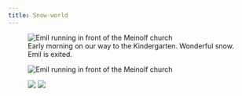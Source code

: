 ```yaml
---
title: Snow-world
---
```

<figure class="rg:split">
<img alt="Emil running in front of the Meinolf church" src="/img/IMG_0378D.jpg">
<figcaption>Early morning on our way to the Kindergarten. Wonderful snow. Emil is exited.</figcaption>
</figure>

<figure>
<img alt="Emil running in front of the Meinolf church" src="/img/IMG_0380D.jpg">
</figure>

<figure class="rg:split">
<img src="/img/IMG_0382D.jpg">
<img src="/img/IMG_0384D.jpg">
</figure>